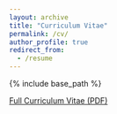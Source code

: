 ```yaml
---
layout: archive
title: "Curriculum Vitae"
permalink: /cv/
author_profile: true
redirect_from:
  - /resume
---
```


{% include base_path %}

[Full Curriculum Vitae (PDF)](https://mathewgaohu.github.io/files/cv.pdf)

